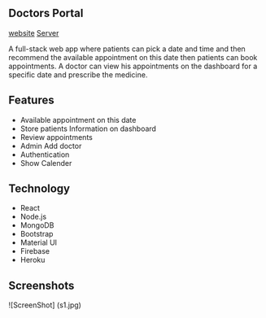## Doctors Portal


[website](https://doctors-portal-52744.web.app) [Server](https://afternoon-shelf-60296.herokuapp.com)

A full-stack web app where patients can pick a date and time and then recommend the available appointment on this date then patients can book appointments. A doctor can view his appointments on the dashboard for a specific date and prescribe the medicine. 

## Features 
* Available appointment on this date
* Store patients Information on dashboard
* Review appointments 
* Admin Add doctor
* Authentication 
* Show Calender 


## Technology

* React
* Node.js
* MongoDB
* Bootstrap
* Material UI
* Firebase 
* Heroku


## Screenshots 

![ScreenShot] (s1.jpg)
